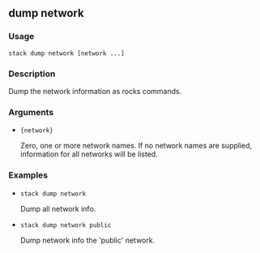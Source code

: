 ## dump network

### Usage

`stack dump network [network ...]`

### Description


Dump the network information as rocks commands.



### Arguments

* `{network}`

   Zero, one or more network names. If no network names are supplied, 
	information for all networks will be listed.


### Examples

* `stack dump network`

   Dump all network info.

* `stack dump network public`

   Dump network info the 'public' network.



